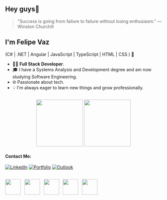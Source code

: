 ## Hey guys👋

> "Success is going from failure to failure without losing enthusiasm." — Winston Churchill

## I'm Felipe Vaz
(C# | .NET | Angular | JavaScript | TypeScript | HTML | CSS ) 🚀
- 👨‍💻 **Full Stack Developer**.
- 🎓 I have a Systems Analysis and Development degree and am now studying Software Engineering.
- 🌐 Passionate about tech.
- 💡 I'm always eager to learn new things and grow professionally.

##
<div align="center">
<img height="150em" src="https://github-readme-stats.vercel.app/api?username=felipecoelho01&theme=midnight-purple&show_icons=true"/>
  <img height="150em" src="https://github-readme-stats.vercel.app/api/top-langs/?username=felipecoelho01&layout=compact&langs_count=6&theme=midnight-purple"/>
</div>

#### Contact Me:
[![LinkedIn](https://img.shields.io/badge/linkedin-%230077B5.svg?style=for-the-badge&logo=linkedin&logoColor=white&link=https://www.linkedin.com/in/felipevazcoelho/)](https://www.linkedin.com/in/felipevazcoelho/)
[![Portfolio](https://img.shields.io/badge/Portfolio-%23000000.svg?style=for-the-badge&logo=firefox&logoColor=#FF7139)](https://portfolio-felipevaz.vercel.app/)
[![Outlook](https://img.shields.io/badge/felipecoelho12@outlook.com.br-0078D4?style=for-the-badge&logo=microsoft-outlook&logoColor=white)](mailto:felipecoelho12@outlook.com.br)

##

<div style="display: inline" align="center">
<img width="50" height="50" src="https://cdn.jsdelivr.net/gh/devicons/devicon@latest/icons/csharp/csharp-original.svg" />&nbsp;&nbsp;
<img width="50" height="50" src="https://cdn.jsdelivr.net/gh/devicons/devicon@latest/icons/php/php-original.svg" />&nbsp;&nbsp;
<img width="50" height="50" src="https://cdn.jsdelivr.net/gh/devicons/devicon@latest/icons/azuresqldatabase/azuresqldatabase-original.svg" />&nbsp;&nbsp;
<img width="50" height="50" src="https://cdn.jsdelivr.net/gh/devicons/devicon@latest/icons/react/react-original-wordmark.svg" />&nbsp;&nbsp;
<img width="50" height="50" src="https://cdn.jsdelivr.net/gh/devicons/devicon@latest/icons/angular/angular-original.svg" />     
</div>     
          
